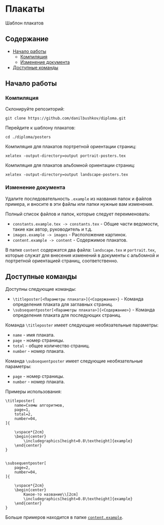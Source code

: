 # Плакаты

Шаблон плакатов

## Содержание

- [Начало работы](#начало-работы)
    - [Компиляция](#компиляция)
    - [Изменение документа](#изменение-документа)
- [Доступные команды](#доступные-команды)

## Начало работы

### Компиляция

Склонируйте репозиторий:

```console
git clone https://github.com/danilbushkov/diploma.git
```

Перейдите к шаблону плакатов:

```console
cd ./diploma/posters
```

Компиляция для плакатов портретной ориентации страниц:

```console
xelatex -output-directory=output portrait-posters.tex
```

Компиляция для плакатов альбомной ориентации страниц:

```console
xelatex -output-directory=output landscape-posters.tex
```

### Изменение документа

Удалите последовательность `.example` из названия папок и файлов примера, и вносите в 
эти файлы или папки нужные вам изменения.

Полный список файлов и папок, 
которые следует переименовать:


- `constants.example.tex -> constants.tex` - Общие части ведомости, такие как автор, руководитель и т.д.
- `images.example -> images` - Расположение картинок. 
- `content.example -> content` - Содержимое плакатов.

В папке `content` содержатся два файла: `landscape.tex` и `portrait.tex`, которые
служат для внесения изменений в документы с альбомной и портретной ориентацией страниц,
соответственно.

## Доступные команды

Доступны следующие команды:
- `\titleposter[<Параметры плаката>]{<Содержание>}` - Команда определения плаката для заглавных страниц.
- `\subsequentposter[<Параметры плаката>]{<Содержание>}` - Команда определения плаката для последующих страниц.

Команда `\titleposter` имеет следующие необязательные параметры:
- `name` - имя плаката.
- `page` - номер страницы.
- `total` - общее количество страниц.
- `number` - номер плаката.


Команда `\subsequentposter` имеет следующие необязательные параметры:
- `page` - номер страницы.
- `number` - номер плаката.

Примеры использования:
```
\titleposter[
	name=Cхемы алгоритмов,
	page=1,
	total=2,
	number=04,
]{

	\vspace*{2cm}
	\begin{center}
		\includegraphics[height=0.8\textheight]{example}
	\end{center}
}


\subsequentposter[
	page=2,
	number=04,
]{

	\vspace*{2cm}
	\begin{center}
		Какое-то название\\[2cm]
		\includegraphics[height=0.8\textheight]{example}
	\end{center}
}
```

Больше примеров находится в папке [`content.example`](./content.example).
